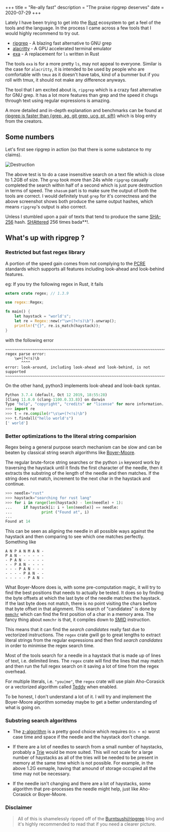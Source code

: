 +++
title = "Re-ally fast"
description = "The praise ripgrep deserves"
date = 2020-07-29
+++

Lately I have been trying to get into the [Rust](https://www.rust-lang.org)
ecosystem to get a feel of the tools and the language. In the process I came 
across a few tools that I would highly recommend to try out.

- [ripgrep](https://github.com/BurntSushi/ripgrep) - A blazing fast alternative to GNU grep
- [alacritty](https://github.com/alacritty/alacritty) - A GPU accelerated terminal emulator
- [exa](https://github.com/ogham/exa) - A replacement for `ls` written in Rust

The tools `exa` is for a more pretty `ls`, may not appeal to everyone. Similar is the case
for `alacritty`, it is intended to be used by people who are comfortable with `tmux` as it
doesn't have tabs, kind of a bummer but if you roll with tmux, it should not make any
difference anyways.

The tool that I am excited about is, `ripgrep` which is a crazy fast alternative for GNU grep.
It has a lot more features than grep and the speed it chugs through text using regular expressions
is amazing. 

A more detailed and in-depth explanation and benchmarks can be found at 
[ripgrep is faster than {grep, ag, git grep, ucg, pt, sift}](https://blog.burntsushi.net/ripgrep/)
which is blog entry from the creators.

## Some numbers

Let's first see ripgrep in action (so that there is some substance to my claims).

![Destruction](/blog/ripgrep.png)

The above test is to do a case insensitive search on a text file which is close to 
1.2GB of size. The `grep` took more than 24s while `ripgrep` casually completed the search within 
half of a second which is just pure destruction in terms of speed. The `shasum` part is to make
sure the output of both the tools are correct. I would definitely trust `grep` for it's correctness
and the above screenshot shows both produce the same output hashes, which means `ripgrep`'s output is 
also correct.

Unless I stumbled upon a pair of texts that tend to produce the same [SHA-256](https://en.wikipedia.org/wiki/SHA-2) hash.
[SHAttered](https://shattered.io/) 256 times bada**!.

## What's up with ripgrep ?

### Restricted but fast regex library
A portion of the speed gain comes from not complying to the [PCRE](https://en.wikipedia.org/wiki/Perl_Compatible_Regular_Expressions)
standards which supports all features including look-ahead and look-behind features.

eg: If you try the following regex in Rust, it fails
```rust
extern crate regex; // 1.3.9

use regex::Regex;

fn main() {
    let haystack = "world's";   
    let re = Regex::new(r"\w+(?<!s)\b").unwrap();
    println!("{}", re.is_match(haystack));
}
```
with the following error
```
~~~~~~~~~~~~~~~~~~~~~~~~~~~~~~~~~~~~~~~~~~~~~~~~~~~~~~~~~~~~~~~~~~~~~~~~~~~~~~~
regex parse error:
    \w+(?<!s)\b
       ^^^^
error: look-around, including look-ahead and look-behind, is not supported
~~~~~~~~~~~~~~~~~~~~~~~~~~~~~~~~~~~~~~~~~~~~~~~~~~~~~~~~~~~~~~~~~~~~~~~~~~~~~~~
```

On the other hand, python3 implements look-ahead and look-back syntax.
```py
Python 3.7.4 (default, Oct 12 2019, 18:55:28)
[Clang 11.0.0 (clang-1100.0.33.8)] on darwin
Type "help", "copyright", "credits" or "license" for more information.
>>> import re
>>> t = re.compile(r"\s\w+(?<!s)\b")
>>> t.findall("hello world's")
[' world']
```

### Better optimizations to the literal string comparision
Regex being a general purpose search mechanism can be slow and can be beaten by classical
string search algorithms like [Boyer-Moore](https://en.wikipedia.org/wiki/Boyer%E2%80%93Moore_string_search_algorithm). 

The regular brute-force string searches or the python `in` keyword work by traversing the haystack until it finds
the first character of the needle, then it extracts the substring of the length of the needle and then matches. If 
the string does not match, increment to the next char in the haystack and continue.
```py
>>> needle="rust"
>>> haystack="searching for rust lang"
>>> for i in range(len(haystack) - len(needle) + 1):
...     if haystack[i: i + len(needle)] == needle:
...             print ("Found at", i)
...
Found at 14
```

This can be seen as aligning the needle in all possible ways against the haystack and then 
comparing to see which one matches perfectly. Something like
```
A N P A N M A N -
P A N - - - - - -
- P A N - - - - -
- - P A N - - - -
- - - P A N - - -
- - - - P A N - -
- - - - - P A N -
```

What Boyer-Moore does is, with some pre-computation magic, it will try to find 
the best positions that needs to actually be tested. It does so by finding the 
byte offsets at which the last byte of the needle matches the haystack. If the 
last byte does not match, there is no point visiting the chars before that byte
offset in that alignment. This search of "candidates" is done by [`memchr`](https://man7.org/linux/man-pages/man3/memchr.3.html)
which can find the first position of a char in a memory area. The fancy thing
about `memchr` is that, it compiles down to [SMID](https://en.wikipedia.org/wiki/SIMD) 
instruction. 

This means that it can find the _search candidates_ really fast due to vectorized 
instructions. The `regex` crate gwill go to great lengths to extract literal strings
from the regular expressions and then find _search candidates_ in order to minimise 
the regex search time.

Most of the tools search for a needle in a haystack that is made up of lines of text, 
i.e. delimited lines. The `regex` crate will find the lines that may match and 
then run the full regex search on it saving a lot of time from the regex overhead.

For multiple literals, i.e. `"you|me"`, the `regex` crate will use plain Aho-Corasick 
or a vectorized algorithm called [Teddy](https://github.com/BurntSushi/aho-corasick/blob/master/src/packed/teddy/runtime.rs)
when enabled.

To be honest, I don't understand a lot of it. I will try and implement the Boyer-Moore algorithm
someday maybe to get a better understanding of what is going on. 

### Substring search algorithms 
- The [z-algorithm](https://cp-algorithms.com/string/z-function.html) is a pretty good choice
which requires `O(n + m)` worst case time and space if the needle and the haystack don't change.

- If there are a lot of needles to search from a small number of haystacks, probably a 
[Trie](https://en.wikipedia.org/wiki/Trie) would be more suited. This will not scale 
for a large number of haystacks as all of the tries will be needed to be present in memory
at the same time which is not possible. For example, in the above 1.2G exmaple, having
that amound of storage occupied all the time may not be necessary.

- If the needle isn't changing and there are a lot of haystacks, some algorithm that 
pre-processes the needle might help, just like Aho-Corasick or Boyer-Moore.

### Disclaimer
> All of this is shamelessly ripped off of the [Burntsushi/ripgrep](https://blog.burntsushi.net/ripgrep/)
blog and it's highly recommended to read that if you need a clearer picture.
